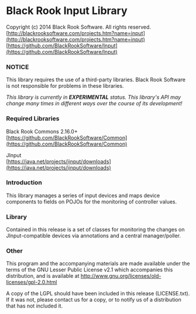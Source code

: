 # Black Rook Input Library

Copyright (c) 2014 Black Rook Software. All rights reserved.  
[http://blackrooksoftware.com/projects.htm?name=input](http://blackrooksoftware.com/projects.htm?name=input)  
[https://github.com/BlackRookSoftware/Input](https://github.com/BlackRookSoftware/Input)

### NOTICE

This library requires the use of a third-party libraries. Black Rook Software 
is not responsible for problems in these libraries.

*This library is currently in **EXPERIMENTAL** status. This library's API
may change many times in different ways over the course of its development!* 

### Required Libraries

Black Rook Commons 2.16.0+  
[https://github.com/BlackRookSoftware/Common](https://github.com/BlackRookSoftware/Common)

JInput  
[https://java.net/projects/jinput/downloads](https://java.net/projects/jinput/downloads)

### Introduction

This library manages a series of input devices and maps device components to fields on
POJOs for the monitoring of controller values.

### Library

Contained in this release is a set of classes for monitoring the changes on JInput-compatible
devices via annotations and a central manager/poller.

### Other

This program and the accompanying materials
are made available under the terms of the GNU Lesser Public License v2.1
which accompanies this distribution, and is available at
http://www.gnu.org/licenses/old-licenses/gpl-2.0.html

A copy of the LGPL should have been included in this release (LICENSE.txt).
If it was not, please contact us for a copy, or to notify us of a distribution
that has not included it. 
